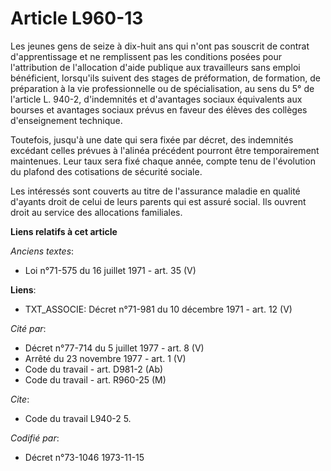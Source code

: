 # Article L960-13

Les jeunes gens de seize à dix-huit ans qui n'ont pas souscrit de contrat d'apprentissage et ne remplissent pas les
conditions posées pour l'attribution de l'allocation d'aide publique aux travailleurs sans emploi bénéficient, lorsqu'ils
suivent des stages de préformation, de formation, de préparation à la vie professionnelle ou de spécialisation, au sens du 5°
de l'article L. 940-2, d'indemnités et d'avantages sociaux équivalents aux bourses et avantages sociaux prévus en faveur des
élèves des collèges d'enseignement technique.

Toutefois, jusqu'à une date qui sera fixée par décret, des indemnités excédant celles prévues à l'alinéa précédent pourront
être temporairement maintenues. Leur taux sera fixé chaque année, compte tenu de l'évolution du plafond des cotisations de
sécurité sociale.

Les intéressés sont couverts au titre de l'assurance maladie en qualité d'ayants droit de celui de leurs parents qui est
assuré social. Ils ouvrent droit au service des allocations familiales.

**Liens relatifs à cet article**

_Anciens textes_:

  - Loi n°71-575 du 16 juillet 1971 - art. 35 (V)

**Liens**:

  - TXT_ASSOCIE: Décret n°71-981 du 10 décembre 1971 - art. 12 (V)

_Cité par_:

  - Décret n°77-714 du 5 juillet 1977 - art. 8 (V)
  - Arrêté du 23 novembre 1977 - art. 1 (V)
  - Code du travail - art. D981-2 (Ab)
  - Code du travail - art. R960-25 (M)

_Cite_:

  - Code du travail L940-2 5.

_Codifié par_:

  - Décret n°73-1046 1973-11-15
